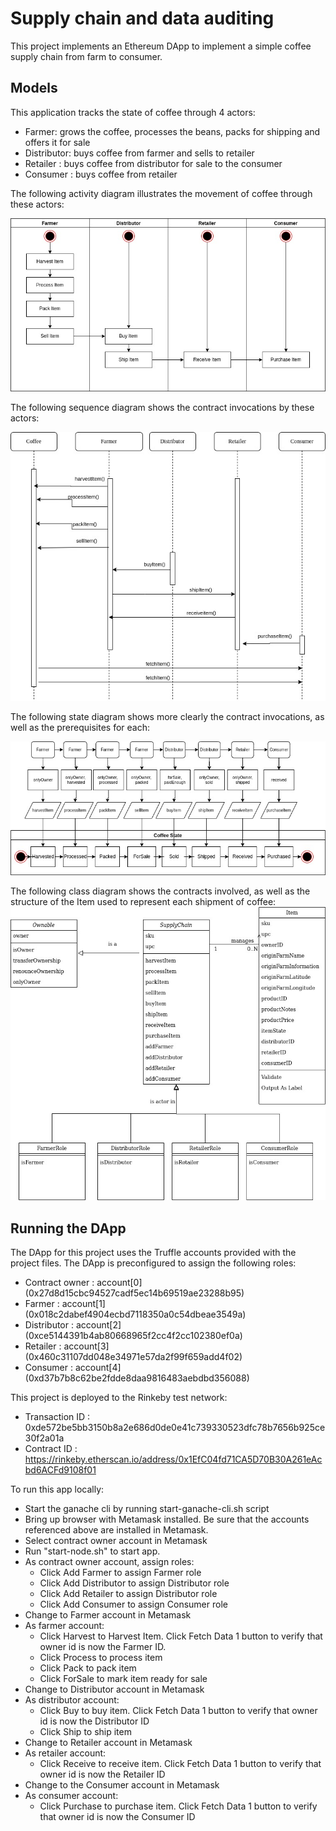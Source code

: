 # Supply chain and data auditing

This project implements an Ethereum DApp to implement a simple coffee supply chain from farm to consumer. 

## Models
This application tracks the state of coffee through 4 actors:
* Farmer:  grows the coffee, processes the beans, packs for shipping and offers it for sale
* Distributor: buys coffee from farmer and sells to retailer
* Retailer : buys coffee from distributor for sale to the consumer
* Consumer : buys coffee from retailer

The following activity diagram illustrates the movement of coffee through these actors:

![activity diagram](images/activity.jpg)

The following sequence diagram shows the contract invocations by these actors:

![sequence diagram](images/sequence.jpg)

The following state diagram shows more clearly the contract invocations, as well as the prerequisites for each:

![state diagram](images/state.jpg)

The following class diagram shows the contracts involved, as well as the structure of the Item used to represent each shipment of coffee:
![class diagram](images/classes.jpg)

## Running the DApp
The DApp for this project uses the Truffle accounts provided with the project files. The DApp is preconfigured to assign the following roles:
* Contract owner : account[0] (0x27d8d15cbc94527cadf5ec14b69519ae23288b95)
* Farmer : account[1] (0x018c2dabef4904ecbd7118350a0c54dbeae3549a)
* Distributor : account[2] (0xce5144391b4ab80668965f2cc4f2cc102380ef0a)
* Retailer : account[3] (0x460c31107dd048e34971e57da2f99f659add4f02)
* Consumer : account[4] (0xd37b7b8c62be2fdde8daa9816483aebdbd356088)

This project is deployed to the Rinkeby test network:
* Transaction ID : 0xde572be5bb3150b8a2e686d0de0e41c739330523dfc78b7656b925ce30f2a01a
* Contract ID : https://rinkeby.etherscan.io/address/0x1EfC04fd71CA5D70B30A261eAcbd6ACFd9108f01

To run this app locally:
* Start the ganache cli by running start-ganache-cli.sh script
* Bring up browser with Metamask installed.  Be sure that the accounts referenced above are installed in Metamask.
* Select contract owner account in Metamask
* Run "start-node.sh" to start app.
* As contract owner account, assign roles:
  - Click Add Farmer to assign Farmer role
  - Click Add Distributor to assign Distributor role
  - Click Add Retailer to assign Distributor role
  - Click Add Consumer to assign Consumer role
* Change to Farmer account in Metamask
* As farmer account:
  - Click Harvest to Harvest Item.  Click Fetch Data 1 button to verify that owner id is now the Farmer ID.
  - Click Process to process item
  - Click Pack to pack item
  - Click ForSale to mark item ready for sale
* Change to Distributor account in Metamask
* As distributor account:
  - Click Buy to buy item.  Click Fetch Data 1 button to verify that owner id is now the Distributor ID
  - Click Ship to ship item
* Change to Retailer account in Metamask
* As retailer account:
  - Click Receive to receive item.  Click Fetch Data 1 button to verify that owner id is now the Retailer ID
* Change to the Consumer account in Metamask
* As consumer account:
  - Click Purchase to purchase item.  Click Fetch Data 1 button to verify that owner id is now the Consumer ID
